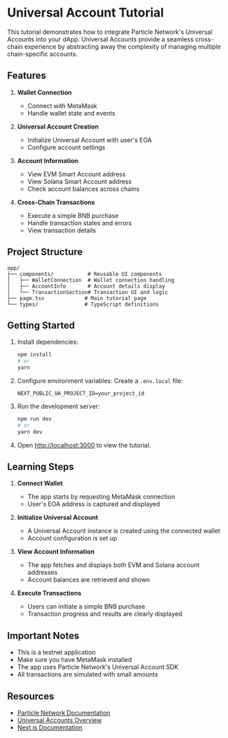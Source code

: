 # Universal Account Tutorial

This tutorial demonstrates how to integrate Particle Network's Universal Accounts into your dApp. Universal Accounts provide a seamless cross-chain experience by abstracting away the complexity of managing multiple chain-specific accounts.

## Features

1. **Wallet Connection**
   - Connect with MetaMask
   - Handle wallet state and events

2. **Universal Account Creation**
   - Initialize Universal Account with user's EOA
   - Configure account settings

3. **Account Information**
   - View EVM Smart Account address
   - View Solana Smart Account address
   - Check account balances across chains

4. **Cross-Chain Transactions**
   - Execute a simple BNB purchase
   - Handle transaction states and errors
   - View transaction details

## Project Structure

```
app/
├── components/           # Reusable UI components
│   ├── WalletConnection  # Wallet connection handling
│   ├── AccountInfo       # Account details display
│   └── TransactionSection# Transaction UI and logic
├── page.tsx             # Main tutorial page
└── types/               # TypeScript definitions
```

## Getting Started

1. Install dependencies:
   ```bash
   npm install
   # or
   yarn
   ```

2. Configure environment variables:
   Create a `.env.local` file:
   ```
   NEXT_PUBLIC_UA_PROJECT_ID=your_project_id
   ```

3. Run the development server:
   ```bash
   npm run dev
   # or
   yarn dev
   ```

4. Open [http://localhost:3000](http://localhost:3000) to view the tutorial.

## Learning Steps

1. **Connect Wallet**
   - The app starts by requesting MetaMask connection
   - User's EOA address is captured and displayed

2. **Initialize Universal Account**
   - A Universal Account instance is created using the connected wallet
   - Account configuration is set up

3. **View Account Information**
   - The app fetches and displays both EVM and Solana account addresses
   - Account balances are retrieved and shown

4. **Execute Transactions**
   - Users can initiate a simple BNB purchase
   - Transaction progress and results are clearly displayed

## Important Notes

- This is a testnet application
- Make sure you have MetaMask installed
- The app uses Particle Network's Universal Account SDK
- All transactions are simulated with small amounts

## Resources

- [Particle Network Documentation](https://docs.particle.network)
- [Universal Accounts Overview](https://docs.particle.network/overview/universal-accounts)
- [Next.js Documentation](https://nextjs.org/docs)
